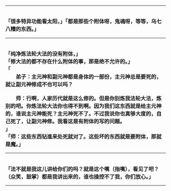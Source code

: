 <h3>
<hr>
<br>「很多特异功能看太阳，」「都是那些个附体呀，鬼魂呀，等等，乌七八糟的东西。」
<hr>
<br>「纯净炼法轮大法的没有附体，」
<br>「修大法的都不存在什么附体的事，那是绝不允许的。」
<br>「
<br>　　弟子：主元神和副元神都是身体的一部份，主元神总是要死的，就让副元神修成不也可以吗？
<br>
<br>　　师：行啊，人家历代就是这么修的。但是你别炼我法轮大法，炼别的吧。你炼法轮大法你也得不到啊。因为我们这东西就是给主元神的，谁说主元神能死？主元神死不了。不过我说你也真够大度的，自己死了，让副元神修。我看这是有附体的写的问题。
<br>」
<br>「师：这些东西钻進来处死就对了。这些坏的东西就是要附体，那就是魔。」
<hr>
<br>「法不就是我这儿讲给你们的吗？就是这个嘴（指嘴），看见了吧？（众笑，鼓掌）都是我讲出来的，谁也操控不了我，你们放心。」
<hr>
</h3>
